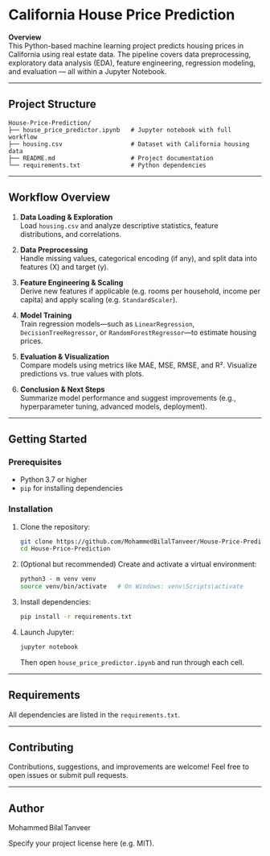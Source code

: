 # California House Price Prediction

**Overview**  
This Python-based machine learning project predicts housing prices in California using real estate data. The pipeline covers data preprocessing, exploratory data analysis (EDA), feature engineering, regression modeling, and evaluation — all within a Jupyter Notebook.

---

##  Project Structure

```
House‑Price‑Prediction/
├── house_price_predictor.ipynb   # Jupyter notebook with full workflow
├── housing.csv                   # Dataset with California housing data
├── README.md                     # Project documentation
└── requirements.txt              # Python dependencies
```

---

##  Workflow Overview

1. **Data Loading & Exploration**  
   Load `housing.csv` and analyze descriptive statistics, feature distributions, and correlations.

2. **Data Preprocessing**  
   Handle missing values, categorical encoding (if any), and split data into features (X) and target (y).

3. **Feature Engineering & Scaling**  
   Derive new features if applicable (e.g. rooms per household, income per capita) and apply scaling (e.g. `StandardScaler`).

4. **Model Training**  
   Train regression models—such as `LinearRegression`, `DecisionTreeRegressor`, or `RandomForestRegressor`—to estimate housing prices.

5. **Evaluation & Visualization**  
   Compare models using metrics like MAE, MSE, RMSE, and R². Visualize predictions vs. true values with plots.

6. **Conclusion & Next Steps**  
   Summarize model performance and suggest improvements (e.g., hyperparameter tuning, advanced models, deployment).

---

##  Getting Started

### Prerequisites

- Python 3.7 or higher
- `pip` for installing dependencies

### Installation

1. Clone the repository:
   ```bash
   git clone https://github.com/MohammedBilalTanveer/House‑Price‑Prediction.git
   cd House‑Price‑Prediction
   ```

2. (Optional but recommended) Create and activate a virtual environment:
   ```bash
   python3 - m venv venv
   source venv/bin/activate   # On Windows: venv\Scripts\activate
   ```

3. Install dependencies:
   ```bash
   pip install -r requirements.txt
   ```

4. Launch Jupyter:
   ```bash
   jupyter notebook
   ```
   Then open `house_price_predictor.ipynb` and run through each cell.

---

##  Requirements

All dependencies are listed in the `requirements.txt`.

---

##  Contributing

Contributions, suggestions, and improvements are welcome! Feel free to open issues or submit pull requests.

---

##  Author

Mohammed Bilal Tanveer


Specify your project license here (e.g. MIT).  
